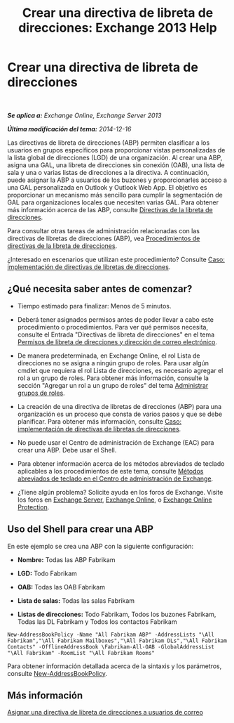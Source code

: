 ﻿---
title: 'Crear una directiva de libreta de direcciones: Exchange 2013 Help'
TOCTitle: Crear una directiva de libreta de direcciones
ms:assetid: 6359abaf-e6f6-4667-8c2b-3860728b39a9
ms:mtpsurl: https://technet.microsoft.com/es-es/library/Hh529931(v=EXCHG.150)
ms:contentKeyID: 49895670
ms.date: 05/22/2018
mtps_version: v=EXCHG.150
ms.translationtype: MT
---

# Crear una directiva de libreta de direcciones

 

_**Se aplica a:** Exchange Online, Exchange Server 2013_

_**Última modificación del tema:** 2014-12-16_

Las directivas de libreta de direcciones (ABP) permiten clasificar a los usuarios en grupos específicos para proporcionar vistas personalizadas de la lista global de direcciones (LGD) de una organización. Al crear una ABP, asigna una GAL, una libreta de direcciones sin conexión (OAB), una lista de sala y una o varias listas de direcciones a la directiva. A continuación, puede asignar la ABP a usuarios de los buzones y proporcionarles acceso a una GAL personalizada en Outlook y Outlook Web App. El objetivo es proporcionar un mecanismo más sencillo para cumplir la segmentación de GAL para organizaciones locales que necesiten varias GAL. Para obtener más información acerca de las ABP, consulte [Directivas de la libreta de direcciones](address-book-policies-exchange-2013-help.md).

Para consultar otras tareas de administración relacionadas con las directivas de libretas de direcciones (ABP), vea [Procedimientos de directivas de la libreta de direcciones](address-book-policy-procedures-exchange-2013-help.md).

¿Interesado en escenarios que utilizan este procedimiento? Consulte [Caso: implementación de directivas de libretas de direcciones](scenario-deploying-address-book-policies-exchange-2013-help.md).

## ¿Qué necesita saber antes de comenzar?

  - Tiempo estimado para finalizar: Menos de 5 minutos.

  - Deberá tener asignados permisos antes de poder llevar a cabo este procedimiento o procedimientos. Para ver qué permisos necesita, consulte el Entrada "Directivas de libreta de direcciones" en el tema [Permisos de libreta de direcciones y dirección de correo electrónico](email-address-and-address-book-permissions-exchange-2013-help.md).

  - De manera predeterminada, en Exchange Online, el rol Lista de direcciones no se asigna a ningún grupo de roles. Para usar algún cmdlet que requiera el rol Lista de direcciones, es necesario agregar el rol a un grupo de roles. Para obtener más información, consulte la sección "Agregar un rol a un grupo de roles" del tema [Administrar grupos de roles](manage-role-groups-exchange-2013-help.md).

  - La creación de una directiva de libretas de direcciones (ABP) para una organización es un proceso que consta de varios pasos y que se debe planificar. Para obtener más información, consulte [Caso: implementación de directivas de libretas de direcciones](scenario-deploying-address-book-policies-exchange-2013-help.md).

  - No puede usar el Centro de administración de Exchange (EAC) para crear una ABP. Debe usar el Shell.

  - Para obtener información acerca de los métodos abreviados de teclado aplicables a los procedimientos de este tema, consulte [Métodos abreviados de teclado en el Centro de administración de Exchange](keyboard-shortcuts-in-the-exchange-admin-center-exchange-online-protection-help.md).

  - ¿Tiene algún problema? Solicite ayuda en los foros de Exchange. Visite los foros en [Exchange Server](https://go.microsoft.com/fwlink/p/?linkid=60612), [Exchange Online](https://go.microsoft.com/fwlink/p/?linkid=267542), o [Exchange Online Protection](https://go.microsoft.com/fwlink/p/?linkid=285351).

## Uso del Shell para crear una ABP

En este ejemplo se crea una ABP con la siguiente configuración:

  - **Nombre:**  Todas las ABP Fabrikam

  - **LGD:**  Todo Fabrikam

  - **OAB:**  Todas las OAB Fabrikam

  - **Lista de salas:**  Todas las salas Fabrikam

  - **Listas de direcciones:**  Todo Fabrikam, Todos los buzones Fabrikam, Todas las DL Fabrikam y Todos los contactos Fabrikam

<!-- end list -->

    New-AddressBookPolicy -Name "All Fabrikam ABP" -AddressLists "\All Fabrikam","\All Fabrikam Mailboxes","\All Fabrikam DLs","\All Fabrikam Contacts" -OfflineAddressBook \Fabrikam-All-OAB -GlobalAddressList "\All Fabrikam" -RoomList "\All Fabrikam Rooms"

Para obtener información detallada acerca de la sintaxis y los parámetros, consulte [New-AddressBookPolicy](https://technet.microsoft.com/es-es/library/hh529913\(v=exchg.150\)).

## Más información

[Asignar una directiva de libreta de direcciones a usuarios de correo](assign-an-address-book-policy-to-mail-users-exchange-2013-help.md)

